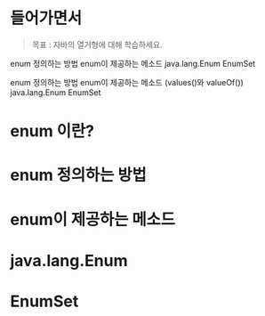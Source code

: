 # 들어가면서  
> 목표 : 자바의 열거형에 대해 학습하세요.

enum 정의하는 방법
enum이 제공하는 메소드 
java.lang.Enum
EnumSet

enum 정의하는 방법
enum이 제공하는 메소드 (values()와 valueOf())
java.lang.Enum
EnumSet

# enum 이란?  
# enum 정의하는 방법
# enum이 제공하는 메소드
# java.lang.Enum
# EnumSet
